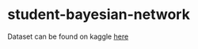 # student-bayesian-network
 
Dataset can be found on kaggle [here](https://www.kaggle.com/namanmanchanda/entrepreneurial-competency-in-university-students)
